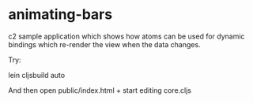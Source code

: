 # animating-bars

c2 sample application which shows how atoms can be used
for dynamic bindings which re-render the view when the data
changes.

Try:

lein cljsbuild auto

And then open public/index.html + start editing core.cljs

